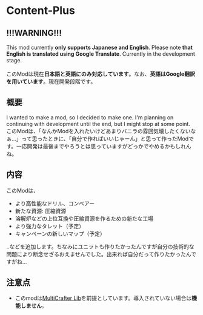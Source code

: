 # Content-Plus
<h2>!!!WARNING!!!</h2>
<p>This mod currently <b>only supports Japanese and English</b>. Please note <b>that English is translated using Google Translate</b>. Currently in the development stage.<br><br>
このModは現在<b>日本語と英語にのみ対応しています</b>。なお、<b>英語はGoogle翻訳を用いています</b>。現在開発段階です。</p>
<h2>概要</h2>
<p>I wanted to make a mod, so I decided to make one. I'm planning on continuing with development until the end, but I might stop at some point.<br>
このModは、「なんかModを入れたいけどあまりバニラの雰囲気壊したくないなぁ...」って思ったときに、「自分で作ればいいじゃーん」と思って作ったModです。一応開発は最後までやろうとは思っていますがどっかでやめるかもしれんね。</p>
<h2>内容</h2>
<p>このModは、
<ul>
  <li>より高性能なドリル、コンベアー</li>
  <li>新たな資源: 圧縮資源</li>
  <li>溶解炉などの上位互換や圧縮資源を作るための新たな工場</li>
  <li>より強力なタレット（予定）</li>
  <li>キャンペーンの新しいマップ（予定）</li>
</ul>
‥などを追加します。ちなみにユニットも作りたかったんですが自分の技術的な問題により断念せざるおえませんでした。出来れば自分だって作りたかったんですがね...</p>
<h2>注意点</h2>
<p>
<ul>
  <li>このmodは<a href="https://github.com/liplum/MultiCrafterLib">MultiCrafter Lib</a>を前提としています。導入されていない場合は<b>機能しません</b>。</li>
</ul>
</p>
